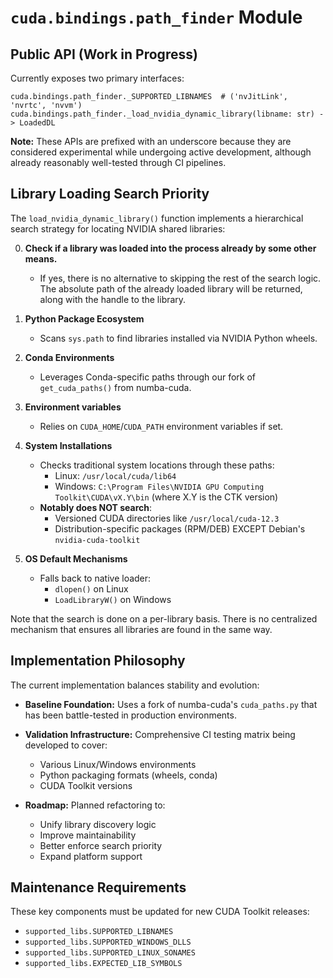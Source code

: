 # `cuda.bindings.path_finder` Module

## Public API (Work in Progress)

Currently exposes two primary interfaces:

```
cuda.bindings.path_finder._SUPPORTED_LIBNAMES  # ('nvJitLink', 'nvrtc', 'nvvm')
cuda.bindings.path_finder._load_nvidia_dynamic_library(libname: str) -> LoadedDL
```

**Note:**
These APIs are prefixed with an underscore because they are considered
experimental while undergoing active development, although already
reasonably well-tested through CI pipelines.

## Library Loading Search Priority

The `load_nvidia_dynamic_library()` function implements a hierarchical search
strategy for locating NVIDIA shared libraries:

0. **Check if a library was loaded into the process already by some other means.**
   - If yes, there is no alternative to skipping the rest of the search logic.
     The absolute path of the already loaded library will be returned, along
     with the handle to the library.

1. **Python Package Ecosystem**
   - Scans `sys.path` to find libraries installed via NVIDIA Python wheels.

2. **Conda Environments**
   - Leverages Conda-specific paths through our fork of `get_cuda_paths()`
     from numba-cuda.

3. **Environment variables**
   - Relies on `CUDA_HOME`/`CUDA_PATH` environment variables if set.

4. **System Installations**
   - Checks traditional system locations through these paths:
     - Linux: `/usr/local/cuda/lib64`
     - Windows: `C:\Program Files\NVIDIA GPU Computing Toolkit\CUDA\vX.Y\bin`
       (where X.Y is the CTK version)
   - **Notably does NOT search**:
     - Versioned CUDA directories like `/usr/local/cuda-12.3`
     - Distribution-specific packages (RPM/DEB)
       EXCEPT Debian's `nvidia-cuda-toolkit`

5. **OS Default Mechanisms**
   - Falls back to native loader:
     - `dlopen()` on Linux
     - `LoadLibraryW()` on Windows

Note that the search is done on a per-library basis. There is no centralized
mechanism that ensures all libraries are found in the same way.

## Implementation Philosophy

The current implementation balances stability and evolution:

- **Baseline Foundation:** Uses a fork of numba-cuda's `cuda_paths.py` that has been
  battle-tested in production environments.

- **Validation Infrastructure:** Comprehensive CI testing matrix being developed to cover:
  - Various Linux/Windows environments
  - Python packaging formats (wheels, conda)
  - CUDA Toolkit versions

- **Roadmap:** Planned refactoring to:
  - Unify library discovery logic
  - Improve maintainability
  - Better enforce search priority
  - Expand platform support

## Maintenance Requirements

These key components must be updated for new CUDA Toolkit releases:

- `supported_libs.SUPPORTED_LIBNAMES`
- `supported_libs.SUPPORTED_WINDOWS_DLLS`
- `supported_libs.SUPPORTED_LINUX_SONAMES`
- `supported_libs.EXPECTED_LIB_SYMBOLS`

